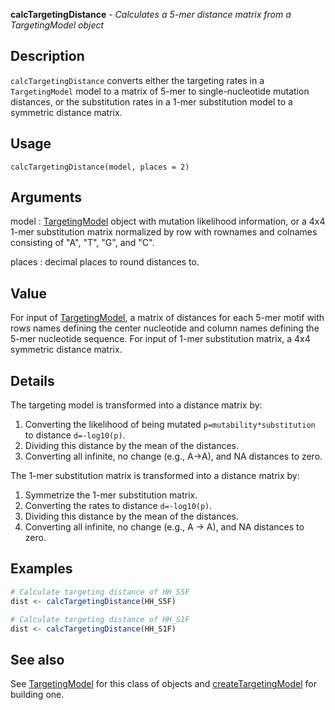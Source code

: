 **calcTargetingDistance** - *Calculates a 5-mer distance matrix from a TargetingModel object*

Description
--------------------

`calcTargetingDistance` converts either the targeting rates in a `TargetingModel`
 model to a matrix of 5-mer to single-nucleotide mutation distances, or the substitution 
 rates in a 1-mer substitution model to a symmetric distance matrix.


Usage
--------------------
```
calcTargetingDistance(model, places = 2)
```

Arguments
-------------------

model
:   [TargetingModel](TargetingModel-class.md) object with mutation likelihood information, or
a 4x4 1-mer substitution matrix normalized by row with rownames and 
colnames consisting of "A", "T", "G", and "C".

places
:   decimal places to round distances to.




Value
-------------------

For input of [TargetingModel](TargetingModel-class.md), a matrix of distances for each 5-mer motif with 
rows names defining the center nucleotide and column names defining the 5-mer 
nucleotide sequence. For input of 1-mer substitution matrix, a 4x4 symmetric distance
matrix.


Details
-------------------

The targeting model is transformed into a distance matrix by:

1. Converting the likelihood of being mutated <code class = 'eq'>p=mutability*substitution</code> to 
distance <code class = 'eq'>d=-log10(p)</code>.
1. Dividing this distance by the mean of the distances.
1. Converting all infinite, no change (e.g., A->A), and NA distances to 
zero.


The 1-mer substitution matrix is transformed into a distance matrix by:

1. Symmetrize the 1-mer substitution matrix.
1. Converting the rates to distance <code class = 'eq'>d=-log10(p)</code>.
1. Dividing this distance by the mean of the distances.
1. Converting all infinite, no change (e.g., A -> A), and NA distances to 
zero.




Examples
-------------------

```R
# Calculate targeting distance of HH_S5F
dist <- calcTargetingDistance(HH_S5F)

# Calculate targeting distance of HH_S1F
dist <- calcTargetingDistance(HH_S1F)
```



See also
-------------------

See [TargetingModel](TargetingModel-class.md) for this class of objects and
[createTargetingModel](createTargetingModel.md) for building one.






